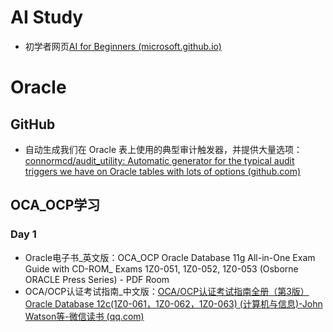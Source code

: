 # AI Study
- 初学者网页[AI for Beginners (microsoft.github.io)](https://microsoft.github.io/AI-For-Beginners/)


# Oracle
## GitHub
- 自动生成我们在 Oracle 表上使用的典型审计触发器，并提供大量选项：[connormcd/audit_utility: Automatic generator for the typical audit triggers we have on Oracle tables with lots of options (github.com)](https://github.com/connormcd/audit_utility#installation)
## OCA_OCP学习
### Day 1
- Oracle电子书_英文版：OCA_OCP Oracle Database 11g All-in-One Exam Guide with CD-ROM_ Exams 1Z0-051, 1Z0-052, 1Z0-053 (Osborne ORACLE Press Series) - PDF Room
- OCA/OCP认证考试指南_中文版：[OCA/OCP认证考试指南全册（第3版） Oracle Database 12c(1Z0-061，1Z0-062，1Z0-063) (计算机与信息)-John Watson等-微信读书 (qq.com)](https://weread.qq.com/web/reader/3ee329b0719dacdd3ee96bdkd3d322001ad3d9446802347)
